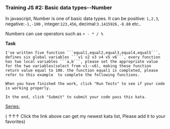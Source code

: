 ### Training JS #2: Basic data types--Number

In javascript, Number is one of basic data types. It can be positive: `1,2,3`, negative:`-1,-100` , integer:`123,456`, decimal:`3.1415926,-8.88` etc..

Numbers can use operators such as `+ - * / %`

**Task**  
```
I've written five function ```equal1,equal2,equal3,equal4,equal5```, defines six global variables ```v1 v2 v3 v4 v5 v6```, every function has two local variables ```a,b```, please set the appropriate value for the two variables(select from v1--v6), making these function return value equal to 100. the function equal1 is completed, please refer to this example  to complete the following functions.

When you have finished the work, click "Run Tests" to see if your code is working properly.

In the end, click "Submit" to submit your code pass this kata.
```
[Series:](http://github.com/myjinxin2015/Katas-list-of-Training-JS-series)

( ↑↑↑ Click the link above can get my newest kata list, Please add it to your favorites)
